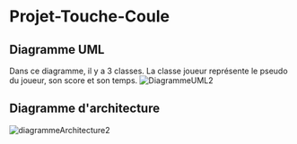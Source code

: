 # Projet-Touche-Coule


## Diagramme UML
Dans ce diagramme, il y a 3 classes.
La classe joueur représente le pseudo du joueur, son score et son temps.
![DiagrammeUML2](https://user-images.githubusercontent.com/64017390/99196833-0ef9f180-278f-11eb-9fec-306fe0d3a5ed.jpg)



## Diagramme d'architecture
![diagrammeArchitecture2](https://user-images.githubusercontent.com/64017390/99196836-13bea580-278f-11eb-9324-3646914b6015.jpg)
